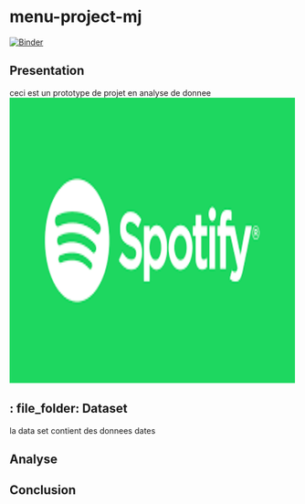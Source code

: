 # menu-project-mj
[![Binder](https://mybinder.org/badge_logo.svg)](https://mybinder.org/v2/gh/jeliti/menu-project-mj/main?filepath=Data_analysis_notebook.ipynb)

## Presentation
 
 ceci est un prototype de projet en analyse de donnee
<img src='images/spotify.png' width="500px" height="500px">
 ## : file_folder: Dataset


   la data set contient des donnees dates 

##  Analyse



## Conclusion
